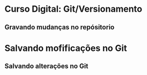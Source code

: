 # Curso Digital: Git/Versionamento

## Gravando mudanças no repósitorio

# Salvando mofificações no Git

## Salvando alterações no Git